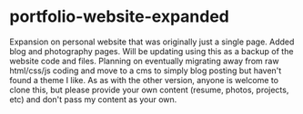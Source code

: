 # portfolio-website-expanded
Expansion on personal website that was originally just a single page. Added blog and photography pages. 
Will be updating using this as a backup of the website code and files. 
Planning on eventually migrating away from raw html/css/js coding and move to a cms to simply blog posting but haven't found a theme I like. 
As as with the other version, anyone is welcome to clone this, but please provide your own content (resume, photos, projects, etc) and don't pass my content as your own. 
